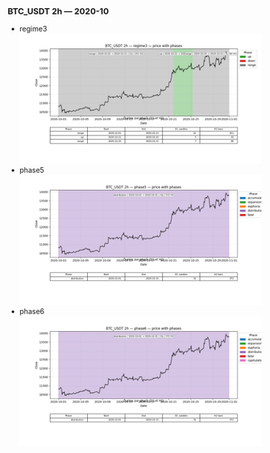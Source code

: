 ### BTC_USDT 2h — 2020-10

- regime3
![BTC_USDT_2h_regime3_2020-10_phase_price.png](outputs/fourier/phase_monthly/BTC_USDT/2h/2020/2020-10/BTC_USDT_2h_regime3_2020-10_phase_price.png)
- phase5
![BTC_USDT_2h_phase5_2020-10_phase_price.png](outputs/fourier/phase_monthly/BTC_USDT/2h/2020/2020-10/BTC_USDT_2h_phase5_2020-10_phase_price.png)
- phase6
![BTC_USDT_2h_phase6_2020-10_phase_price.png](outputs/fourier/phase_monthly/BTC_USDT/2h/2020/2020-10/BTC_USDT_2h_phase6_2020-10_phase_price.png)